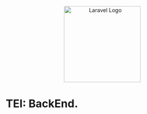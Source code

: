 <p align="center"><a href="https://www.tei.com.ve/" target="_blank"><img src="https://raw.githubusercontent.com/ubiot-alejandro/teiApp/main/imagenes/iconos/TEI.png" width="200" alt="Laravel Logo"></a></p>

# TEI: BackEnd.
